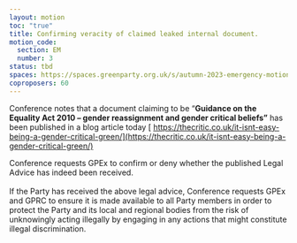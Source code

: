 ```yaml
---
layout: motion
toc: "true"
title: Confirming veracity of claimed leaked internal document.
motion_code:
  section: EM
  number: 3
status: tbd
spaces: https://spaces.greenparty.org.uk/s/autumn-2023-emergency-motions-forum/post/post/view?id=11688
coproposers: 60
---
```

Conference notes that a document claiming to be “**Guidance on the Equality Act 2010 – gender reassignment and gender critical beliefs”** has been published in a blog article today [ https://thecritic.co.uk/it-isnt-easy-being-a-gender-critical-green/](https://thecritic.co.uk/it-isnt-easy-being-a-gender-critical-green/)

Conference requests GPEx to confirm or deny whether the published Legal Advice has indeed been received.\
\
If the Party has received the above legal advice, Conference requests GPEx and GPRC to ensure it is made available to all Party members in order to protect the Party and its local and regional bodies from the risk of unknowingly acting illegally by engaging in any actions that might constitute illegal discrimination.